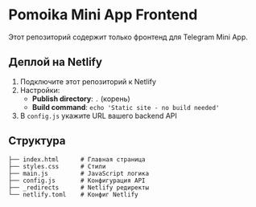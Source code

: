# Pomoika Mini App Frontend

Этот репозиторий содержит только фронтенд для Telegram Mini App.

## Деплой на Netlify

1. Подключите этот репозиторий к Netlify
2. Настройки:
   - **Publish directory**: `.` (корень)
   - **Build command**: `echo 'Static site - no build needed'`
3. В `config.js` укажите URL вашего backend API

## Структура

```
├── index.html      # Главная страница
├── styles.css      # Стили
├── main.js         # JavaScript логика
├── config.js       # Конфигурация API
├── _redirects      # Netlify редиректы
└── netlify.toml    # Конфиг Netlify
```
